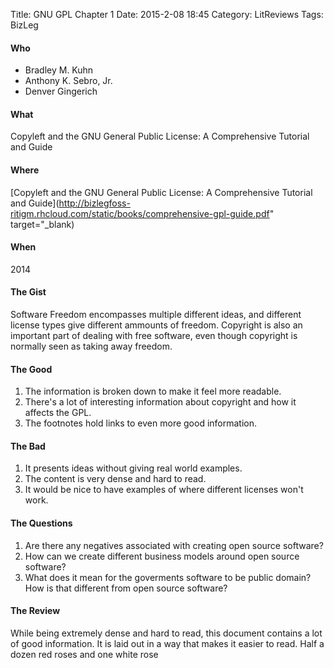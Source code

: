 Title: GNU GPL Chapter 1
Date: 2015-2-08 18:45
Category: LitReviews
Tags: BizLeg

#### Who
- Bradley M. Kuhn
- Anthony K. Sebro, Jr.
- Denver Gingerich

#### What
Copyleft and the GNU General Public License: A Comprehensive Tutorial and Guide

#### Where
[Copyleft and the GNU General Public License: A Comprehensive Tutorial and Guide](http://bizlegfoss-ritigm.rhcloud.com/static/books/comprehensive-gpl-guide.pdf" target="_blank)

#### When
2014

#### The Gist
Software Freedom encompasses multiple different ideas, and different license types give different ammounts of freedom. Copyright is also an important part of dealing with free software, even though copyright is normally seen as taking away freedom.

#### The Good
1. The information is broken down to make it feel more readable.
2. There's a lot of interesting information about copyright and how it affects the GPL.
3. The footnotes hold links to even more good information.

#### The Bad
1. It presents ideas without giving real world examples.
2. The content is very dense and hard to read.
3. It would be nice to have examples of where different licenses won't work.

#### The Questions
1. Are there any negatives associated with creating open source software?
2. How can we create different business models around open source software?
3. What does it mean for the goverments software to be public domain? How is that different from open source software?

#### The Review
While being extremely dense and hard to read, this document contains a lot of good information. It is laid out in a way that makes it easier to read.
Half a dozen red roses and one white rose